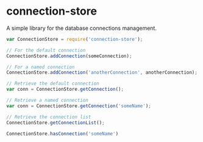# connection-store
A simple library for the database connections management.

```javascript
var ConnectionStore = require('connection-store');

// For the default connection
ConnectionStore.addConnection(someConnection);

// For a named connection
ConnectionStore.addConnection('anotherConnection', anotherConnection);

// Retrieve the default connection
var conn = ConnectionStore.getConnection();

// Retrieve a named connection
var conn = ConnectionStore.getConnection('someName');

// Retrieve the connection list
ConnectionStore.getConnectionList();

ConnectionStore.hasConnection('someName')

```

